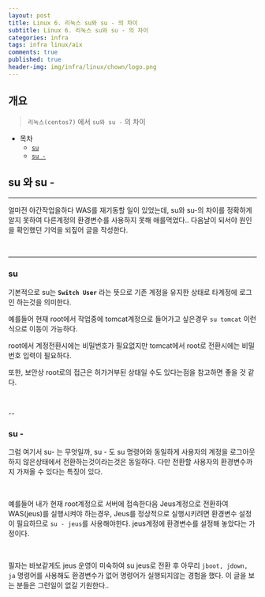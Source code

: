 ```yaml
---
layout: post
title: Linux 6. 리눅스 su와 su - 의 차이
subtitle: Linux 6. 리눅스 su와 su - 의 차이
categories: infra
tags: infra linux/aix
comments: true
published: true
header-img: img/infra/linux/chown/logo.png
---
```


## 개요
> `리눅스(centos7)` 에서 `su와 su -` 의 차이
  
- 목차
	- [`su`](#su)
	- [`su -`](#su--)
  
## su 와 su -
---
얼마전 야간작업을하다 WAS를 재기동할 일이 있었는데, su와 su-의 차이를 정확하게 알지 못하여 다른계정의 환경변수를 사용하지 못해 애를먹었다.. 다음날이 되서야 원인을 확인했던 기억을 되짚어 글을 작성한다. 

<br>

---
### su

기본적으로 su는 **`Switch User`** 라는 뜻으로 기존 계정을 유지한 상태로 타계정에 로그인 하는것을 의미한다. 

예를들어 현재 root에서 작업중에 tomcat계정으로 들어가고 싶은경우 `su tomcat` 이런식으로 이동이 가능하다.

root에서 계정전환시에는 비밀번호가 필요없지만 tomcat에서 root로 전환시에는 비밀번호 입력이 필요하다.

또한, 보안상 root로의 접근은 허가거부된 상태일 수도 있다는점을 참고하면 좋을 것 같다.


<br>

--
### su -

그럼 여기서 su- 는 무엇일까, su - 도 su 명령어와 동일하게 사용자의 계정을 로그아웃하지 않은상태에서 전환하는것이라는것은 동일하다. 다만 전환할 사용자의 환경변수까지 가져올 수 있다는 특징이 있다.

<br>

예를들어 내가 현재 root계정으로 서버에 접속한다음 Jeus계정으로 전환하여 WAS(jeus)를 실행시켜야 하는경우, Jeus를 정상적으로 실행시키려면 환경변수 설정이 필요하므로 `su - jeus`를 사용해야한다. jeus계정에 환경변수를 설정해 놓았다는 가정이다.


<br>


필자는 바보같게도 jeus 운영이 미숙하여 su jeus로 전환 후 아무리 `jboot, jdown, ja` 명령어를 사용해도 환경변수가 없어 명령어가 실행되지않는 경험을 했다. 이 글을 보는 분들은 그런일이 없길 기원한다..
